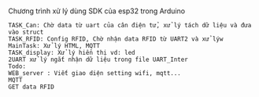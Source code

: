 # 
Chương trình xử lý dùng SDK của esp32 trong Arduino   
```
TASK_Can: Chờ data từ uart của cân điện tử, xử lý tách dữ liệu và đưa vào struct
TASK_RFID: Config RFID, Chờ nhận data RFID từ UART2 và xử lýw
MainTask: Xử lý HTML, MQTT
TASK_display: Xử lý hiển thị vd: led
2UART xử lý ngắt nhận dữ liệu trong file UART_Inter
Todo:
WEB_server : Viết giao diện setting wifi, mqtt...
MQTT 
GET data RFID
```
